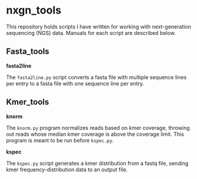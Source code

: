# nxgn_tools

This repository holds scripts I have written for working with next-generation sequencing (NGS) data. Manuals for each script are described below.

## Fasta_tools

**fasta2line**

The `fasta2line.py` script converts a fasta file with multiple sequence lines per entry to a fasta file with one sequence line per entry.


## Kmer_tools


**knorm**

The `knorm.py` program normalizes reads based on kmer coverage, throwing out reads whose median kmer coverage is above the coverage limit. This program is meant to be run before `kspec.py`.

**kspec**

The `kspec.py` script generates a kmer distribution from a fastq file, sending kmer frequency-distribution data to an output file.
